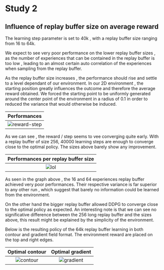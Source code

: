 #  Study 2 

## Influence of replay buffer size on average reward

The learning step parameter is set to 40k , with a replay buffer size ranging from 16 to 64k.

We expect to  see very poor performance on the lower replay buffer sizes , as the number of experiences that can be contained in the replay buffer is too low , leading to an almost certain auto correlation of the experiences when sampling from the replay buffer.

As the replay buffer size increases , the performance should rise and settle to a level dependant of our environment. In our 2D environment , the starting position greatly influences the outcome and therefore the average reward obtained. We forced the starting point to be uniformly generated around the center point of the environment in a radius of 0.1 in order to reduced the variance that would otherwise be induced.

|  Performances |
|:-:|
| ![reward-step](https://raw.githubusercontent.com/schott97l/RL_analysis/master/Studies/Study_2/result/total_scores.png)

As we can see , the reward / step seems to vee converging quite early. With a replay buffer of size 256, 40000 learning steps are enough to converge close to the optimal policy. The sizes above barely show any improvement.

|  Performances per replay buffer size |
|:-:|
|![lol](https://raw.githubusercontent.com/schott97l/RL_analysis/master/Studies/Study_2/result/scores_replay&#32;buffer&#32;size.png) |

As seen in the graph above , the 16 and 64 experiences replay buffer achieved very poor performances. Their respective variance is far superior to any other run , which suggest that barely no information could be learned from the environment.

On the other hand the bigger replay buffer allowed DDPG to converge close to the optimal policy as expected. An interesting note is that we can see no significative difference between the 256 long replay buffer and the sizes above, this result might be explained by the simplicity of the environment.

Below is the resulting policy of the 64k replay buffer learning in both contour and gradient field format.
The environment reward are placed on the top and right edges.


Optimal contour           |  Optimal gradient
:-------------------------:|:-------------------------:
![contour](https://raw.githubusercontent.com/schott97l/RL_analysis/master/Studies/Study_3/images/contour.png)   |  ![gradient](https://raw.githubusercontent.com/schott97l/RL_analysis/master/Studies/Study_3/images/gradient.png)
